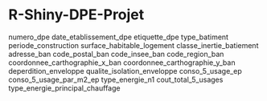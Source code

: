 # R-Shiny-DPE-Projet

numero_dpe
date_etablissement_dpe
etiquette_dpe
type_batiment
periode_construction
surface_habitable_logement
classe_inertie_batiement
adresse_ban
code_postal_ban
code_insee_ban
code_region_ban
coordonnee_carthographie_x_ban
coordonnee_carthographie_y_ban
deperdition_enveloppe
qualite_isolation_enveloppe
conso_5_usage_ep
conso_5_usage_par_m2_ep
type_energie_n1
cout_total_5_usages
type_energie_principal_chauffage
